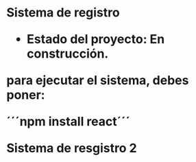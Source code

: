 <h1>Sistema de registro<h/>

- Estado del proyecto: En construcción.

para ejecutar el sistema, debes poner:

´´´npm install react´´´

Sistema de resgistro 2
